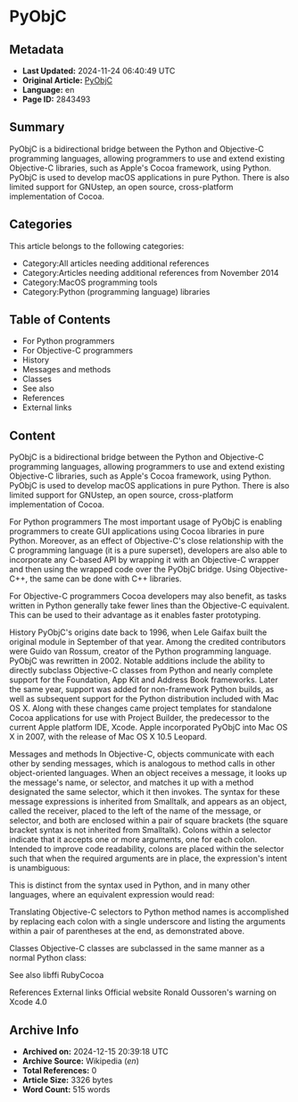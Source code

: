 # PyObjC

## Metadata
- **Last Updated:** 2024-11-24 06:40:49 UTC
- **Original Article:** [PyObjC](https://en.wikipedia.org/wiki/PyObjC)
- **Language:** en
- **Page ID:** 2843493

## Summary
PyObjC is a bidirectional bridge between the Python and Objective-C programming languages, allowing programmers to use and extend existing Objective-C libraries, such as Apple's Cocoa framework, using Python.
PyObjC is used to develop macOS applications in pure Python.
There is also limited support for GNUstep, an open source, cross-platform implementation of Cocoa.

## Categories
This article belongs to the following categories:

- Category:All articles needing additional references
- Category:Articles needing additional references from November 2014
- Category:MacOS programming tools
- Category:Python (programming language) libraries

## Table of Contents

- For Python programmers
- For Objective-C programmers
- History
- Messages and methods
- Classes
- See also
- References
- External links

## Content

PyObjC is a bidirectional bridge between the Python and Objective-C programming languages, allowing programmers to use and extend existing Objective-C libraries, such as Apple's Cocoa framework, using Python.
PyObjC is used to develop macOS applications in pure Python.
There is also limited support for GNUstep, an open source, cross-platform implementation of Cocoa.

For Python programmers
The most important usage of PyObjC is enabling programmers to create GUI applications using Cocoa libraries in pure Python. Moreover, as an effect of Objective-C's close relationship with the C programming language (it is a pure superset), developers are also able to incorporate any C-based API by wrapping it with an Objective-C wrapper and then using the wrapped code over the PyObjC bridge. Using Objective-C++, the same can be done with C++ libraries.

For Objective-C programmers
Cocoa developers may also benefit, as tasks written in Python generally take fewer lines than the Objective-C equivalent. This can be used to their advantage as it enables faster prototyping.

History
PyObjC's origins date back to 1996, when Lele Gaifax built the original module in September of that year. Among the credited contributors were Guido van Rossum, creator of the Python programming language.
PyObjC was rewritten in 2002. Notable additions include the ability to directly subclass Objective-C classes from Python and nearly complete support for the Foundation, App Kit and Address Book frameworks.
Later the same year, support was added for non-framework Python builds, as well as subsequent support for the Python distribution included with Mac OS X. Along with these changes came project templates for standalone Cocoa applications for use with Project Builder, the predecessor to the current Apple platform IDE, Xcode.
Apple incorporated PyObjC into Mac OS X in 2007, with the release of Mac OS X 10.5 Leopard.

Messages and methods
In Objective-C, objects communicate with each other by sending messages, which is analogous to method calls in other object-oriented languages. When an object receives a message, it looks up the message's name, or selector, and matches it up with a method designated the same selector, which it then invokes.
The syntax for these message expressions is inherited from Smalltalk, and appears as an object, called the receiver, placed to the left of the name of the message, or selector, and both are enclosed within a pair of square brackets (the square bracket syntax is not inherited from Smalltalk). Colons within a selector indicate that it accepts one or more arguments, one for each colon. Intended to improve code readability, colons are placed within the selector such that when the required arguments are in place, the expression's intent is unambiguous:

This is distinct from the syntax used in Python, and in many other languages, where an equivalent expression would read:

Translating Objective-C selectors to Python method names is accomplished by replacing each colon with a single underscore and listing the arguments within a pair of parentheses at the end, as demonstrated above.

Classes
Objective-C classes are subclassed in the same manner as a normal Python class:

See also
libffi
RubyCocoa

References
External links
Official website 
Ronald Oussoren's warning on Xcode 4.0

## Archive Info
- **Archived on:** 2024-12-15 20:39:18 UTC
- **Archive Source:** Wikipedia (_en_)
- **Total References:** 0
- **Article Size:** 3326 bytes
- **Word Count:** 515 words
